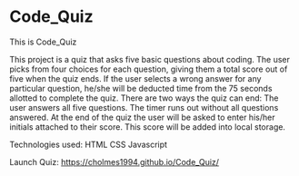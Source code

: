 # Code_Quiz
This is Code_Quiz

This project is a quiz that asks five basic questions about coding.
The user picks from four choices for each question, giving them a total score out of five when the quiz ends.
If the user selects a wrong answer for any particular question, he/she will be deducted time from the 75 seconds allotted to complete the quiz.
There are two ways the quiz can end:
    The user answers all five questions.
    The timer runs out without all questions answered.
At the end of the quiz the user will be asked to enter his/her initials attached to their score. This score will be added into local storage.

Technologies used:
    HTML
    CSS
    Javascript

Launch Quiz:
    https://cholmes1994.github.io/Code_Quiz/
    
